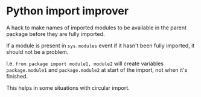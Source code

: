 Python import improver
======================

A hack to make names of imported modules to be available in the parent package before they are fully imported. 

If a module is present in ``sys.modules`` event if it hasn't been fully imported, it should not be a problem.

I.e. ``from package import module1, module2`` will create variables ``package.module1`` and ``package.module2`` at start of the import, not when it's finished.

This helps in some situations with circular import.
